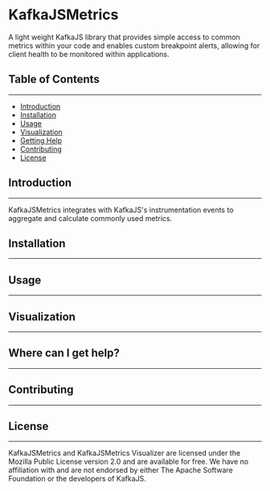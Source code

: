 # KafkaJSMetrics
A light weight KafkaJS library that provides simple access to common metrics within your code and enables custom breakpoint alerts, allowing for client health to be monitored within applications.

## Table of Contents
---

* [Introduction](#introduction)
* [Installation](#installation)
* [Usage](#usage)
* [Visualization](#visualization)
* [Getting Help](#where-can-i-get-help)
* [Contributing](#contributing)
* [License](#license)

## Introduction
---
KafkaJSMetrics integrates with KafkaJS's instrumentation events to aggregate and calculate commonly used metrics.

## Installation
---

## Usage
---

## Visualization
---

## Where can I get help? 
---

## Contributing
---

## License
---
KafkaJSMetrics and KafkaJSMetrics Visualizer are licensed under the Mozilla Public License version 2.0 and are available for free. We have no affiliation with and are not endorsed by either The Apache Software Foundation or the developers of KafkaJS.
